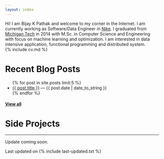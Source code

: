 ```yaml
---
layout: index
---
```


Hi! I am Bijay K Pathak and welcome to my corner in the Internet.
I am currently working as Software/Data Engineer in [Nike](http://www.nike.com). I graduated from [Michigan Tech](http://www.mtu.edu) in 2014 with M.Sc. in Computer Science and Engineering with focus on machine learning and optimization. I am interested in data intensive application, functional programming and distributed system.  
{% include cv.md %}

# Recent Blog Posts

<ul>
  {% for post in site.posts limit:5 %}
    <li>
      <a href="{{ post.url }}">{{ post.title }}</a> &mdash; <span>{{ post.date | date_to_string }}</span>
    </li>
  {% endfor %}
</ul>
<h4><a href="/blog">View all</a></h4>

# Side Projects
---
Update coming soon.

Last updated on {% include last-updated.txt %}
